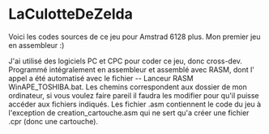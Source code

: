 # LaCulotteDeZelda
Voici les codes sources de ce jeu pour Amstrad 6128 plus. Mon premier jeu en assembleur :)

J'ai utilisé des logiciels PC et CPC pour coder ce jeu, donc cross-dev. Programmé intégralement en assembleur et assemblé avec RASM, dont l' appel a été automatisé avec le fichier -- Lanceur RASM WinAPE_TOSHIBA.bat. Les chemins correspondent aux dossier de mon ordinateur, si vous voulez faire pareil il faudra les modifier pour qu'il puisse accéder aux fichiers indiqués.
Les fichier .asm contiennent le code du jeu à l'exception de creation_cartouche.asm qui ne sert qu'a créer une fichier .cpr (donc une cartouche).


